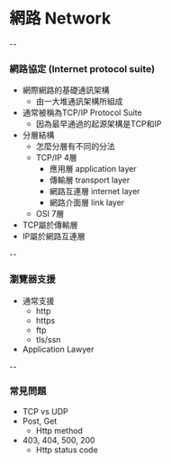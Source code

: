 # 網路 Network

--

### 網路協定 (Internet protocol suite)
- 網際網路的基礎通訊架構
  - 由一大堆通訊架構所組成
- 通常被稱為TCP/IP Protocol Suite
  - 因為最早通過的起源架構是TCP和IP
- 分層結構
  - 怎麼分層有不同的分法
  - TCP/IP 4層
    - 應用層 application layer
    - 傳輸層 transport layer
    - 網路互連層 internet layer
    - 網路介面層 link layer
  - OSI 7層
- TCP屬於傳輸層
- IP屬於網路互連層

--

### 瀏覽器支援
- 通常支援
  - http
  - https
  - ftp
  - tls/ssn
- Application Lawyer

--
### 常見問題
- TCP vs UDP
- Post, Get
  - Http method
- 403, 404, 500, 200
  - Http status code
